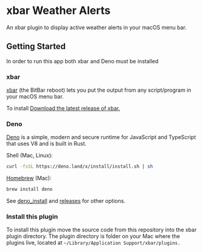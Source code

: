 # xbar Weather Alerts

An xbar plugin to display active weather alerts in your macOS menu bar.

## Getting Started

In order to run this app both xbar and Deno must be installed

### xbar

[xbar](https://github.com/matryer/xbar) (the BitBar reboot) lets you put the
output from any script/program in your macOS menu bar.

To install
[Download the latest release of xbar.](https://github.com/matryer/xbar/releases)

### Deno

[Deno](https://github.com/denoland/deno) is a simple, modern and secure runtime
for JavaScript and TypeScript that uses V8 and is built in Rust.

Shell (Mac, Linux):

```sh
curl -fsSL https://deno.land/x/install/install.sh | sh
```

[Homebrew](https://formulae.brew.sh/formula/deno) (Mac):

```sh
brew install deno
```

See
[deno_install](https://github.com/denoland/deno_install/blob/master/README.md)
and [releases](https://github.com/denoland/deno/releases) for other options.

### Install this plugin

To install this plugin move the source code from this repository into the xbar
plugin directory. The plugin directory is folder on your Mac where the plugins
live, located at `~/Library/Application Support/xbar/plugins.`
